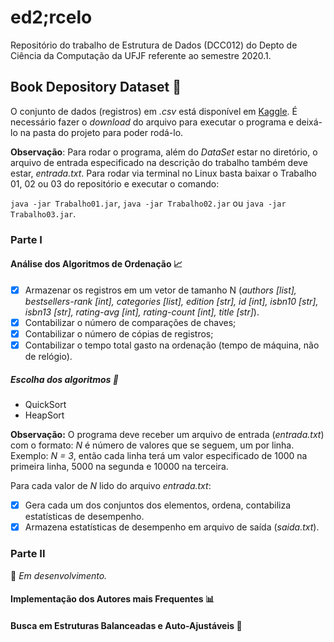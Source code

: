 # ed2;rcelo

Repositório do trabalho de Estrutura de Dados (DCC012) do Depto de Ciência da Computação da UFJF referente ao semestre 2020.1.

## Book Depository Dataset :closed_book:

O conjunto de dados (registros) em *.csv* está disponível em [Kaggle](https://www.kaggle.com/sp1thas/book-depository-dataset). É necessário fazer o *download* do arquivo para executar o programa e deixá-lo na pasta do projeto para poder rodá-lo.

**Observação**: Para rodar o programa, além do *DataSet* estar no diretório, o arquivo de entrada especificado na descrição do trabalho também deve estar, *entrada.txt*. Para rodar via terminal no Linux basta baixar o Trabalho 01, 02 ou 03 do repositório e executar o comando:

```java -jar Trabalho01.jar```, ```java -jar Trabalho02.jar``` ou ```java -jar Trabalho03.jar```.

### Parte I

#### Análise dos Algoritmos de Ordenação :chart_with_upwards_trend:
- [x] Armazenar os registros em um vetor de tamanho N (*authors [list], bestsellers-rank [int], categories [list], edition [str], id [int], isbn10 [str], isbn13 [str], rating-avg [int], rating-count [int], title [str]*). 
- [x] Contabilizar o número de comparações de chaves;
- [x] Contabilizar o número de cópias de registros;
- [x] Contabilizar o tempo total gasto na ordenação (tempo de máquina, não de relógio).

##### Escolha dos algoritmos :bookmark_tabs:

* QuickSort
* HeapSort

**Observação:** O programa deve receber um arquivo de entrada (*entrada.txt*) com o formato: *N* é número de valores que se seguem, um por linha. Exemplo: *N = 3*, então cada linha terá um valor especificado de 1000 na primeira linha, 5000 na segunda e 10000 na terceira.

Para cada valor de *N* lido do arquivo *entrada.txt*:
- [x] Gera cada um dos conjuntos dos elementos, ordena, contabiliza estatísticas de desempenho.
- [x] Armazena estatísticas de desempenho em arquivo de saída (*saida.txt*).

### Parte II
:wrench: *Em desenvolvimento.*
#### Implementação dos Autores mais Frequentes :bar_chart:

#### Busca em Estruturas Balanceadas e Auto-Ajustáveis :bookmark:


